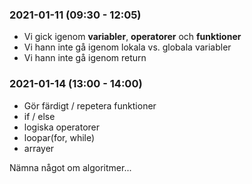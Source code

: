 ### 2021-01-11 (09:30 - 12:05)

- Vi gick igenom **variabler**, **operatorer** och **funktioner**
- Vi hann inte gå igenom lokala vs. globala variabler
- Vi hann inte gå igenom return

### 2021-01-14 (13:00 - 14:00)

- Gör färdigt / repetera funktioner
- if / else
- logiska operatorer
- loopar(for, while)
- arrayer 

Nämna något om algoritmer...
